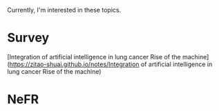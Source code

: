 Currently, I'm interested in these topics.

# Survey
[Integration of artificial intelligence in lung cancer Rise of the machine](https://zitao-shuai.github.io/notes/Integration of artificial intelligence in lung cancer Rise of the machine)
# NeFR
